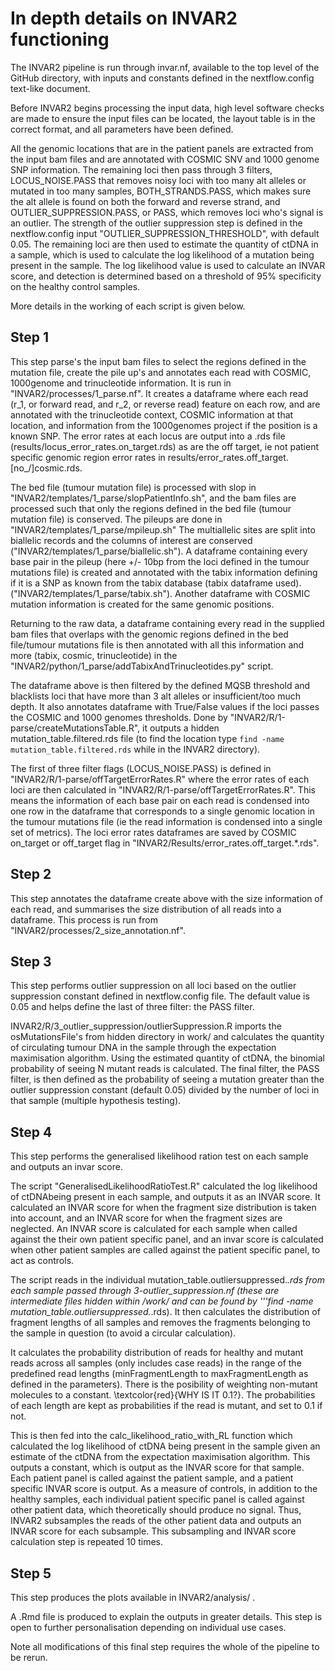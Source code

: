 # In depth details on INVAR2 functioning


The INVAR2 pipeline is run through invar.nf, available to the top level of the GitHub directory, with inputs and constants defined in the nextflow.config text-like document. 

Before INVAR2 begins processing the input data, high level software checks are made to ensure the input files can be located, the layout table is in the correct format, and all parameters have been defined.

All the genomic locations that are in the patient panels are extracted from the input bam files and are annotated with COSMIC SNV and 1000 genome SNP information. The remaining loci then pass through 3 filters, LOCUS_NOISE.PASS that removes noisy loci with too many alt alleles or mutated in too many samples, BOTH_STRANDS.PASS, which makes sure the alt allele is found on both the forward and reverse strand, and OUTLIER_SUPPRESSION.PASS, or PASS, which removes loci who's signal is an outlier. The strength of the outlier suppression step is defined in the nextflow.config input "OUTLIER_SUPPRESSION_THRESHOLD", with default 0.05. The remaining loci are then used to estimate the quantity of ctDNA in a sample, which is used to calculate the log likelihood of a mutation being present in the sample. The log likelihood value is used to calculate an INVAR score, and detection is determined based on a threshold of 95\% specificity on the healthy control samples. 

More details in the working of each script is given below. 

## Step 1

This step parse's the input bam files to select the regions defined in the mutation file, create the pile up's and annotates each read with COSMIC, 1000genome and trinucleotide information. It is run in "INVAR2/processes/1_parse.nf".
It creates a dataframe where each read (r_1, or forward read, and r_2, or reverse read) feature on each row, and are annotated with the trinucleotide context, COSMIC information at that location, and information from the 1000genomes project if the position is a known SNP. The error rates at each locus are output into a .rds file (results/locus_error_rates.on_target.rds) as are the off target, ie not patient specific genomic region error rates in results/error_rates.off_target.[no_/]cosmic.rds. 

The bed file (tumour mutation file) is processed with slop in "INVAR2/templates/1_parse/slopPatientInfo.sh", and the bam files are processed such that only the regions defined in the bed file (tumour mutation file) is conserved. The pileups are done in "INVAR2/templates/1_parse/mpileup.sh"
The multiallelic sites are split into biallelic records and the columns of interest are conserved ("INVAR2/templates/1_parse/biallelic.sh").
A dataframe containing every base pair in the pileup (here +/- 10bp from the loci defined in the tumour mutations file) is created and annotated with the tabix information defining if it is a SNP as known from the tabix database (tabix dataframe used). ("INVAR2/templates/1_parse/tabix.sh").
Another dataframe with COSMIC mutation information is created for the same genomic positions.

Returning to the raw data, a dataframe containing every read in the supplied bam files that overlaps with the genomic regions defined in the bed file/tumour mutations file is then annotated with all this information and more (tabix, cosmic, trinucleotide) in the "INVAR2/python/1_parse/addTabixAndTrinucleotides.py" script.

The dataframe above is then filtered by the defined MQSB threshold and blacklists loci that have more than 3 alt alleles or insufficient/too much depth. It also annotates dataframe with True/False values if the loci passes the COSMIC and 1000 genomes thresholds. Done by "INVAR2/R/1-parse/createMutationsTable.R", it outputs a hidden mutation_table.filtered.rds file (to find the location type ```find -name mutation_table.filtered.rds``` while in the INVAR2 directory).

The first of three filter flags (LOCUS_NOISE.PASS) is defined in "INVAR2/R/1-parse/offTargetErrorRates.R" where the error rates of each loci are then calculated in "INVAR2/R/1-parse/offTargetErrorRates.R". This means the information of each base pair on each read is condensed into one row in the dataframe that corresponds to a single genomic location in the tumour mutations file (ie the read information is condensed into a single set of metrics). The loci error rates dataframes are saved by COSMIC on_target or off_target flag in "INVAR2/Results/error_rates.off_target.*.rds".


## Step 2

This step annotates the dataframe create above with the size information of each read, and summarises the size distribution of all reads into a dataframe. This process is run from  "INVAR2/processes/2_size_annotation.nf". 


## Step 3

This step performs outlier suppression on all loci based on the outlier suppression constant defined in nextflow.config file. The default value is 0.05 and helps define the last of three filter: the PASS filter. 

INVAR2/R/3_outlier_suppression/outlierSuppression.R imports the osMutationsFile's from hidden directory in work/ and calculates the quantity of circulating tumour DNA in the sample through the expectation maximisation algorithm. Using the estimated quantity of ctDNA, the binomial probability of seeing N mutant reads is calculated. The final filter, the PASS filter, is then defined as the probability of seeing a mutation greater than the outlier suppression constant (default 0.05) divided by the number of loci in that sample (multiple hypothesis testing). 

## Step 4

This step performs the generalised likelihood ration test on each sample and outputs an invar score. 

The script "GeneralisedLikelihoodRatioTest.R" calculated the log likelihood of ctDNAbeing present in each sample, and outputs it as an INVAR score. It calculated an INVAR score for when the fragment size distribution is taken into account, and an INVAR score for when the fragment sizes are neglected. An INVAR score is calculated for each sample when called against the their own patient specific panel, and an invar score is calculated when other patient samples are called against the patient specific panel, to act as controls. 

The script reads in the individual mutation_table.outliersuppressed.*.rds from each sample passed through 3-outlier_suppression.nf (these are intermediate files hidden within /work/ and can be found by '''find -name mutation_table.outliersuppressed.*.rds). It then calculates the distribution of fragment lengths of all samples and removes the fragments belonging to the sample in question (to avoid a circular calculation). 

It calculates the probability distribution of reads for healthy and mutant reads across all samples (only includes case reads) in the range of the predefined read lengths (minFragmentLength to maxFragmentLength as defined in the parameters). There is the posibility of weighting non-mutant molecules to a constant. \textcolor{red}{WHY IS IT 0.1?}. The probabilities of each length are kept as probabilities if the read is mutant, and set to 0.1 if not. 

This is then fed into the calc_likelihood_ratio_with_RL function which calculated the log likelihood of ctDNA being present in the sample given an estimate of the ctDNA from the expectation maximisation algorithm. This outputs a constant, which is output as the INVAR score for that sample. Each patient panel is called against the patient sample, and a patient specific INVAR score is output. As a measure of controls, in addition to the healthy samples, each individual patient specific panel is called against other patient data, which theoretically should produce no signal. Thus, INVAR2 subsamples the reads of the other patient data and outputs an INVAR score for each subsample. This subsampling and INVAR score calculation step is repeated 10 times. 

## Step 5

This step produces the plots available in INVAR2/analysis/ . 

A .Rmd file is produced to explain the outputs in greater details. This step is open to further personalisation depending on individual use cases. 

Note all modifications of this final step requires the whole of the pipeline to be rerun. 


